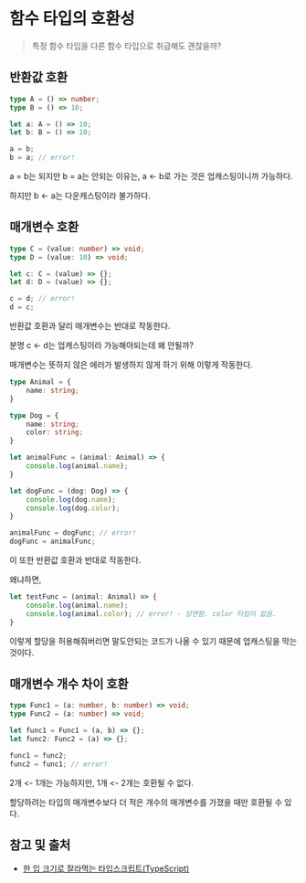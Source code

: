 # 함수 타입의 호환성

> 특정 함수 타입을 다른 함수 타입으로 취급해도 괜찮을까?

## 반환값 호환

```typescript
type A = () => number;
type B = () => 10;

let a: A = () => 10;
let b: B = () => 10;

a = b;
b = a; // error!
```

a = b는 되지만 b = a는 안되는 이유는, a <- b로 가는 것은 업캐스팅이니까 가능하다.

하지만  b <- a는 다운캐스팅이라 불가하다.

## 매개변수 호환

```typescript
type C = (value: number) => void;
type D = (value: 10) => void;

let c: C = (value) => {};
let d: D = (value) => {};

c = d; // error!
d = c;
```

반환값 호환과 달리 매개변수는 반대로 작동한다.

분명 c <- d는 업캐스팅이라 가능해야되는데 왜 안될까?

매개변수는 뜻하지 않은 에러가 발생하지 않게 하기 위해 이렇게 작동한다.

```typescript
type Animal = {
    name: string;
}

type Dog = {
    name: string;
    color: string;
}

let animalFunc = (animal: Animal) => {
    console.log(animal.name);
}

let dogFunc = (dog: Dog) => {
    console.log(dog.name);
    console.log(dog.color);
}

animalFunc = dogFunc; // error!
dogFunc = animalFunc;
```

이 또한 반환값 호환과 반대로 작동한다.

왜냐하면,

```typescript
let testFunc = (animal: Animal) => {
    console.log(animal.name);
    console.log(animal.color); // error! - 당연함. color 타입이 없음.
}
```

이렇게 할당을 허용해줘버리면 말도안되는 코드가 나올 수 있기 때문에 업캐스팅을 막는 것이다.

## 매개변수 개수 차이 호환

```typescript
type Func1 = (a: number, b: number) => void;
type Func2 = (a: number) => void;

let func1 = Func1 = (a, b) => {};
let func2: Func2 = (a) => {};

func1 = func2;
func2 = func1; // error!
```

2개 <- 1개는 가능하지만, 1개 <- 2개는 호환될 수 없다.

할당하려는 타입의 매개변수보다 더 적은 개수의 매개변수를 가졌을 때만 호환될 수 있다.

## 참고 및 출처

- [한 입 크기로 잘라먹는 타입스크립트(TypeScript)](https://www.inflearn.com/course/%ED%95%9C%EC%9E%85-%ED%81%AC%EA%B8%B0-%ED%83%80%EC%9E%85%EC%8A%A4%ED%81%AC%EB%A6%BD%ED%8A%B8?srsltid=AfmBOoqKyeukk5UXUwfKCAc4kjJVMZ6l_1muf8wV2_i14aiBihNU4Kbs)
